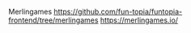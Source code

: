 Merlingames
https://github.com/fun-topia/funtopia-frontend/tree/merlingames
https://merlingames.io/
